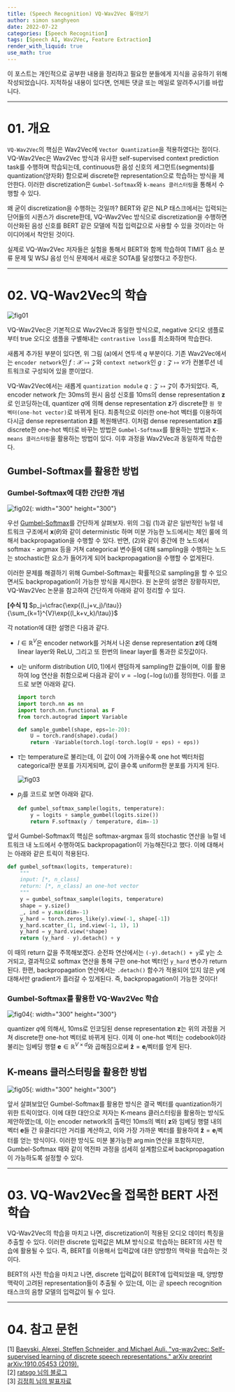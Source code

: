 ```yaml
---
title: (Speech Recognition) VQ-Wav2Vec 톺아보기
author: simon sanghyeon
date: 2022-07-22
categories: [Speech Recognition]
tags: [Speech AI, Wav2Vec, Feature Extraction]
render_with_liquid: true
use_math: true
---
```

이 포스트는 개인적으로 공부한 내용을 정리하고 필요한 분들에게 지식을 공유하기 위해 작성되었습니다. 지적하실 내용이 있다면, 언제든 댓글 또는 메일로 알려주시기를 바랍니다.

---

# 01. 개요

`VQ-Wav2Vec`의 핵심은 Wav2Vec에 `Vector Quantization`을 적용하였다는 점이다.
VQ-Wav2Vec은 Wav2Vec 방식과 유사한 self-supervised context prediction task를 수행하며 학습되는데, continuous한 음성 신호의 세그먼트(segments)를 quantization(양자화) 함으로써 discrete한 representation으로 학습하는 방식을 제안한다.
이러한 discretization은 `Gumbel-Softmax`와 `k-means 클러스터링`을 통해서 수행할 수 있다.

왜 굳이 discretization을 수행하는 것일까? BERT와 같은 NLP 태스크에서는 입력되는 단어들의 시퀀스가 discrete한데, VQ-Wav2Vec 방식으로 discretization을 수행하면 이산화된 음성 신호를 BERT 같은 모델에 직접 입력값으로 사용할 수 있을 것이라는 아이디어에서 착안된 것이다.

실제로 VQ-Wav2Vec 저자들은 실험을 통해서 BERT와 함께 학습하여 TIMIT 음소 분류 문제 및 WSJ 음성 인식 문제에서 새로운 SOTA를 달성했다고 주장한다.

---

# 02. VQ-Wav2Vec의 학습

![fig01](/assets/img/2022-07-22-VQWav2Vec/fig01.png)

VQ-Wav2Vec은 기본적으로 Wav2Vec과 동일한 방식으로, negative 오디오 샘플로부터 true 오디오 샘플을 구별해내는 `contrastive loss`를 최소화하며 학습한다.

새롭게 추가된 부분이 있다면, 위 그림 (a)에서 연두색 $q$ 부분이다. 기존 Wav2Vec에서는 `encoder network`인 $f:\mathcal{X} \mapsto \mathcal{Z}$와 `context network`인  $g:\mathcal{\hat{Z}} \mapsto \mathcal{C}$가 컨볼루션 네트워크로 구성되어 있을 뿐이었다.

VQ-Wav2Vec에서는 새롭게 `quantization module` $q:\mathcal{Z} \mapsto \mathcal{\hat{Z}}$이 추가되었다. 즉, encoder network $f$는 30ms의 원시 음성 신호를 10ms의 dense representation $\mathbf{z}$로 인코딩하는데, quantizer $q$에 의해 dense representation $\mathbf{z}$가 discrete한 `원 핫 벡터(one-hot vector)`로 바뀌게 된다. 최종적으로 이러한 one-hot 벡터를 이용하여 다시금 dense representation $\mathbf{\hat{z}}$를 복원해낸다. 이처럼 dense representation $\mathbf{z}$를 discrete한 one-hot 벡터로 바꾸는 방법은 `Gumbel-Softmax`를 활용하는 방법과 `K-means 클러스터링`을 활용하는 방법이 있다. 이후 과정을 Wav2Vec과 동일하게 학습한다.

## Gumbel-Softmax를 활용한 방법

### Gumbel-Softmax에 대한 간단한 개념

![fig02](/assets/img/2022-07-22-VQWav2Vec/fig02.png){: width="300" height="300"}

우선 [Gumbel-Softmax](https://arxiv.org/pdf/1611.01144.pdf)를 간단하게 살펴보자. 위의 그림 (1)과 같은 일반적인 뉴럴 네트워크 구조에서 $\mathbf{x}(\theta)$와 같이 deterministic 하며 미분 가능한 노드에서는 체인 룰에 의해서 backpropagation을 수행할 수 있다. 반면, (2)와 같이 중간에 한 노드에서 softmax - argmax 등을 거쳐 categorical 변수들에 대해 sampling을 수행하는 노드는 stochastic한 요소가 들어가게 되어 backpropagation을 수행할 수 없게된다.

이러한 문제를 해결하기 위해 Gumbel-Softmax는 확률적으로 sampling을 할 수 있으면서도 backpropagation이 가능한 방식을 제시한다. 원 논문의 설명은 장황하지만, VQ-Wav2Vec 논문을 참고하여 간단하게 아래와 같이 정리할 수 있다.

**[수식 1]** $p_j=\cfrac{\exp{(l_j+v_j)/\tau}}{\sum_{k=1}^{V}\exp{(l_k+v_k)/\tau}}$


각 notation에 대한 설명은 다음과 같다.

- $l \in \mathbb{R}^V$은 encoder network를 거쳐서 나온 dense representation $\mathbf{z}$에 대해 linear layer와 ReLU, 그리고 또 한번의 linear layer를 통과한 로짓값이다.
- $u$는 uniform distribution $U(0, 1)$에서 랜덤하게 sampling한 값들이며, 이를 활용하여 log 연산을 취함으로써 다음과 같이 $v = -\log(-\log(u))$를 정의한다. 이를 코드로 보면 아래와 같다.

    ```python
    import torch
    import torch.nn as nn
    import torch.nn.functional as F
    from torch.autograd import Variable

    def sample_gumbel(shape, eps=1e-20):
        U = torch.rand(shape).cuda()
        return -Variable(torch.log(-torch.log(U + eps) + eps))
    ```

- $\tau$는 temperature로 불리는데, 이 값이 0에 가까울수록 one hot 벡터처럼 categorical한 분포를 가지게되며, 값이 클수록 uniform한 분포를 가지게 된다.

    ![fig03](/assets/img/2022-07-22-VQWav2Vec/fig03.png)

- $p_j$를 코드로 보면 아래와 같다.

    ```python
    def gumbel_softmax_sample(logits, temperature):
        y = logits + sample_gumbel(logits.size())
        return F.softmax(y / temperature, dim=-1)
    ```
앞서 Gumbel-Softmax의 핵심은 softmax-argmax 등의 stochastic 연산을 뉴럴 네트워크 내 노드에서 수행하여도 backpropagation이 가능해진다고 했다. 이에 대해서는 아래와 같은 트릭이 적용된다.

```python
def gumbel_softmax(logits, temperature):
    """
    input: [*, n_class]
    return: [*, n_class] an one-hot vector
    """
    y = gumbel_softmax_sample(logits, temperature)
    shape = y.size()
    _, ind = y.max(dim=-1)
    y_hard = torch.zeros_like(y).view(-1, shape[-1])
    y_hard.scatter_(1, ind.view(-1, 1), 1)
    y_hard = y_hard.view(*shape)
    return (y_hard - y).detach() + y
```

이 때의 return 값을 주목해보겠다. 순전파 연산에서는 `(-y).detach() + y`로 y는 소거되고, 결과적으로 softmax 연산을 통해 구한 one-hot 벡터인 `y_hard` 변수가 return된다. 한편, backpropagation 연산에서는 `.detach()` 함수가 적용되어 있지 않은 y에 대해서만 gradient가 흘러갈 수 있게된다. 즉, backpropagation이 가능한 것이다!

### Gumbel-Softmax를 활용한 VQ-Wav2Vec 학습

![fig04](/assets/img/2022-07-22-VQWav2Vec/fig04.png){: width="300" height="300"}

quantizer $q$에 의해서, 10ms로 인코딩된 dense representation $\mathbf{z}$는 위의 과정을 거쳐 discrete한 one-hot 벡터로 바뀌게 된다. 이제 이 one-hot 벡터는 codebook이라 불리는 임베딩 행렬 $\mathbf{e} \in \mathbb{R}^{V \times d}$와 곱해짐으로써 $\mathbf{\hat{z}}=\mathbf{e}_i$벡터를 얻게 된다.

## K-means 클러스터링을 활용한 방법

![fig05](/assets/img/2022-07-22-VQWav2Vec/fig05.png){: width="300" height="300"}

앞서 살펴보았던 Gumbel-Softmax를 활용한 방식은 결국 벡터를 quantization하기 위한 트릭이었다. 이에 대한 대안으로 저자는 K-means 클러스터링을 활용하는 방식도 제안하였는데, 이는 encoder network의 출력인 10ms의 벡터 $\mathbf{z}$와 임베딩 행렬 내의 벡터 $\mathbf{e}$들 간 유클리디안 거리를 계산하고, 이와 가장 가까운 벡터를 활용하여 $\mathbf{\hat{z}}=\mathbf{e}_i$벡터를 얻는 방식이다. 이러한 방식도 미분 불가능한 $\arg \min$연산을 포함하지만, Gumbel-Softmax 때와 같이 역전파 과정을 섬세히 설계함으로써 backpropagation이 가능하도록 설정할 수 있다.

---

# 03. VQ-Wav2Vec을 접목한 BERT 사전 학습

VQ-Wav2Vec의 학습을 마치고 나면, discretization이 적용된 오디오 데이터 특징을 추출할 수 있다. 이러한 discrete 입력값은 MLM 방식으로 학습하는 BERT의 사전 학습에 활용될 수 있다. 즉, BERT를 이용해서 입력값에 대한 양방향의 맥락을 학습하는 것이다.

BERT의 사전 학습을 마치고 나면, discrete 입력값이 BERT에 입력되었을 때, 양방향 맥락이 고려된 representation들이 추출될 수 있는데, 이는 곧 speech recognition 태스크의 음향 모델의 입력값이 될 수 있다.

---

# 04. 참고 문헌
[1] [Baevski, Alexei, Steffen Schneider, and Michael Auli. "vq-wav2vec: Self-supervised learning of discrete speech representations." arXiv preprint arXiv:1910.05453 (2019).](https://arxiv.org/pdf/1910.05453.pdf)<br>
[2] [ratsgo 님의 블로그](https://ratsgo.github.io/speechbook/docs/neuralfe/wav2vec)<br>
[3] [김정희 님의 발표자료](https://youtu.be/mPtyfqWHs3s)
